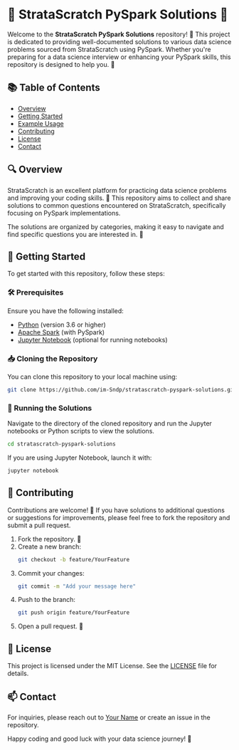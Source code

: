 # 🌟 StrataScratch PySpark Solutions 🌟

Welcome to the **StrataScratch PySpark Solutions** repository! 🎉 This project is dedicated to providing well-documented solutions to various data science problems sourced from StrataScratch using PySpark. Whether you're preparing for a data science interview or enhancing your PySpark skills, this repository is designed to help you. 🚀

## 📚 Table of Contents

- [Overview](#overview)
- [Getting Started](#getting-started)
- [Example Usage](#example-usage)
- [Contributing](#contributing)
- [License](#license)
- [Contact](#contact)

## 🔍 Overview

StrataScratch is an excellent platform for practicing data science problems and improving your coding skills. 🧠 This repository aims to collect and share solutions to common questions encountered on StrataScratch, specifically focusing on PySpark implementations. 

The solutions are organized by categories, making it easy to navigate and find specific questions you are interested in. 🔎

## 🚀 Getting Started

To get started with this repository, follow these steps:

### 🛠️ Prerequisites

Ensure you have the following installed:

- [Python](https://www.python.org/downloads/) (version 3.6 or higher)
- [Apache Spark](https://spark.apache.org/downloads.html) (with PySpark)
- [Jupyter Notebook](https://jupyter.org/install) (optional for running notebooks)

### 📥 Cloning the Repository

You can clone this repository to your local machine using:

```bash
git clone https://github.com/im-Sndp/stratascratch-pyspark-solutions.git
```

### 🎉 Running the Solutions

Navigate to the directory of the cloned repository and run the Jupyter notebooks or Python scripts to view the solutions.

```bash
cd stratascratch-pyspark-solutions
```

If you are using Jupyter Notebook, launch it with:

```bash
jupyter notebook
```
## 🤝 Contributing

Contributions are welcome! 🌈 If you have solutions to additional questions or suggestions for improvements, please feel free to fork the repository and submit a pull request.

1. Fork the repository. 🍴
2. Create a new branch:
   ```bash
   git checkout -b feature/YourFeature
   ```
3. Commit your changes:
   ```bash
   git commit -m "Add your message here"
   ```
4. Push to the branch:
   ```bash
   git push origin feature/YourFeature
   ```
5. Open a pull request. 🚀

## 📜 License

This project is licensed under the MIT License. See the [LICENSE](LICENSE) file for details.

## 📫 Contact

For inquiries, please reach out to [Your Name](mailto:stalukdar.2003@gmail.com) or create an issue in the repository.

Happy coding and good luck with your data science journey! 🎊
